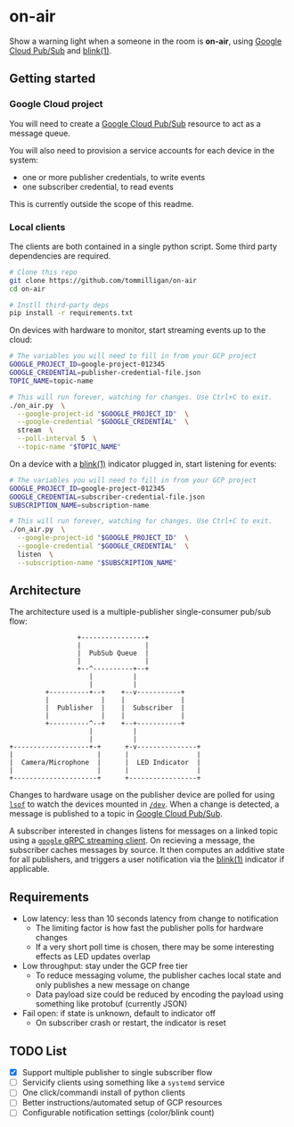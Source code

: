 # on-air

Show a warning light when a someone in the room is **on-air**, using [Google Cloud Pub/Sub](https://cloud.google.com/pubsub) and [blink(1)](https://blink1.thingm.com/).

## Getting started

### Google Cloud project

You will need to create a [Google Cloud Pub/Sub](https://cloud.google.com/pubsub) resource to act as a message queue.

You will also need to provision a service accounts for each device in the system:

- one or more publisher credentials, to write events
- one subscriber credential, to read events

This is currently outside the scope of this readme.

### Local clients

The clients are both contained in a single python script. Some third party dependencies are required.

```bash
# Clone this repo
git clone https://github.com/tommilligan/on-air
cd on-air

# Instll third-party deps
pip install -r requirements.txt
```

On devices with hardware to monitor, start streaming events up to the cloud:

```bash
# The variables you will need to fill in from your GCP project
GOOGLE_PROJECT_ID=google-project-012345
GOOGLE_CREDENTIAL=publisher-credential-file.json
TOPIC_NAME=topic-name

# This will run forever, watching for changes. Use Ctrl+C to exit.
./on_air.py  \
  --google-project-id "$GOOGLE_PROJECT_ID"  \
  --google-credential "$GOOGLE_CREDENTIAL"  \
  stream  \
  --poll-interval 5  \
  --topic-name "$TOPIC_NAME"
```

On a device with a [blink(1)](https://blink1.thingm.com/) indicator plugged in, start listening for events:

```bash
# The variables you will need to fill in from your GCP project
GOOGLE_PROJECT_ID=google-project-012345
GOOGLE_CREDENTIAL=subscriber-credential-file.json
SUBSCRIPTION_NAME=subscription-name

# This will run forever, watching for changes. Use Ctrl+C to exit.
./on_air.py  \
  --google-project-id "$GOOGLE_PROJECT_ID"  \
  --google-credential "$GOOGLE_CREDENTIAL"  \
  listen  \
  --subscription-name "$SUBSCRIPTION_NAME"
```

## Architecture

The architecture used is a multiple-publisher single-consumer pub/sub flow:

```
                 +----------------+
                 |                |
                 |  PubSub Queue  |
                 |                |
                 +--^----------+--+
                    |          |
                    |          |
         +----------+--+    +--v-----------+
         |             |    |              |
         |  Publisher  |    |  Subscriber  |
         |             |    |              |
         +----------^--+    +--+-----------+
                    |          |
                    |          |
+-------------------+-+      +-v---------------+
|                     |      |                 |
|  Camera/Microphone  |      |  LED Indicator  |
|                     |      |                 |
+---------------------+      +-----------------+
```

Changes to hardware usage on the publisher device are polled for using [`lsof`](https://man7.org/linux/man-pages/man8/lsof.8.html) to watch the devices mounted in [`/dev`](https://tldp.org/LDP/Linux-Filesystem-Hierarchy/html/dev.html).
When a change is detected, a message is published to a topic in [Google Cloud Pub/Sub](https://cloud.google.com/pubsub).

A subscriber interested in changes listens for messages on a linked topic using a [`google` gRPC streaming client](https://github.com/googleapis/python-pubsub).
On recieving a message, the subscriber caches messages by source. It then computes an additive state for all publishers, and triggers a user notification via the [blink(1)](https://blink1.thingm.com/) indicator if applicable.

## Requirements

- Low latency: less than 10 seconds latency from change to notification
  - The limiting factor is how fast the publisher polls for hardware changes
  - If a very short poll time is chosen, there may be some interesting effects as LED updates overlap
- Low throughput: stay under the GCP free tier
  - To reduce messaging volume, the publisher caches local state and only publishes a new message on change
  - Data payload size could be reduced by encoding the payload using something like protobuf (currently JSON)
- Fail open: if state is unknown, default to indicator off
  - On subscriber crash or restart, the indicator is reset

## TODO List

- [x] Support multiple publisher to single subscriber flow
- [ ] Servicify clients using something like a `systemd` service
- [ ] One click/commandi install of python clients
- [ ] Better instructions/automated setup of GCP resources
- [ ] Configurable notification settings (color/blink count)
